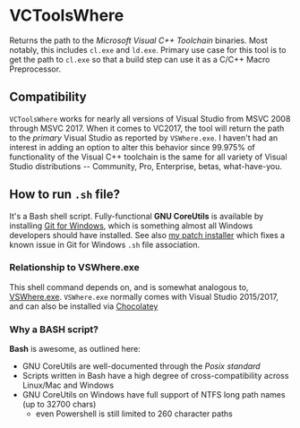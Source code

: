 # VCToolsWhere

Returns the path to the *Microsoft Visual C++ Toolchain* binaries.  Most notably, this includes `cl.exe` and
`ld.exe`.  Primary use case for this tool is to get the path to `cl.exe` so that a build step can use it as a
C/C++ Macro Preprocessor.

## Compatibility
`VCToolsWhere` works for nearly all versions of Visual Studio from MSVC 2008 through MSVC 2017.  When it comes
to VC2017, the tool will return the path to the _primary_ Visual Studio as reported by `VSWhere.exe`.  I haven't
had an interest in adding an option to alter this behavior since 99.975% of functionality of the Visual C++ toolchain
is the same for all variety of Visual Studio distributions -- Community, Pro, Enterprise, betas, what-have-you.

## How to run `.sh` file?
It's a Bash shell script.  Fully-functional **GNU CoreUtils** is available by installing
[Git for Windows](https://gitforwindows.org), which is something almost all Windows developers should have
installed.  See also [my patch installer](https://github.com/jstine35/ShAssocCheck/releases) which fixes a
known issue in Git for Windows `.sh` file association.

### Relationship to VSWhere.exe
This shell command depends on, and is somewhat analogous to, [VSWhere.exe](https://github.com/Microsoft/vswhere).
`VSWhere.exe` normally comes with Visual Studio 2015/2017, and can also be installed via [Chocolatey](https://www.chocolatey.org)

### Why a BASH script?
**Bash** is awesome, as outlined here:

  * GNU CoreUtils are well-documented through the _Posix standard_
  * Scripts written in Bash have a high degree of cross-compatibility across Linux/Mac and Windows
  * GNU CoreUtils on Windows have full support of NTFS long path names (up to 32700 chars)
      * even Powershell is still limited to 260 character paths
